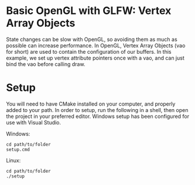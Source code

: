 # Basic OpenGL with GLFW: Vertex Array Objects

State changes can be slow with OpenGL, so avoiding them as much as possible can increase performance.
In OpenGL, Vertex Array Objects (vao for short) are used to contain the configuration of our buffers.
In this example, we set up vertex attribute pointers once with a vao, and can just bind the vao before calling draw.

# Setup

You will need to have CMake installed on your computer, and properly added to your path.
In order to setup, run the following in a shell, then open the project in your preferred editor.
Windows setup has been configured for use with Visual Studio.

Windows:
```
cd path/to/folder
setup.cmd
```
Linux:
```
cd path/to/folder
./setup
```
